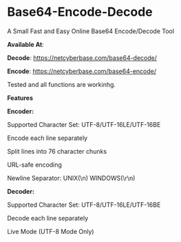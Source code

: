 # Base64-Encode-Decode

A Small Fast and Easy Online Base64 Encode/Decode Tool

**Available At**: 

**Decode**: https://netcyberbase.com/base64-decode/

**Encode**: https://netcyberbase.com/base64-encode/

Tested and all functions are workinhg.

**Features**

**Encoder:**

Supported Character Set: UTF-8/UTF-16LE/UTF-16BE

Encode each line separately

Split lines into 76 character chunks

URL-safe encoding

Newline Separator: UNIX(\n) WINDOWS(\r\n)

**Decoder:**

Supported Character Set: UTF-8/UTF-16LE/UTF-16BE

Decode each line separately

Live Mode (UTF-8 Mode Only)
